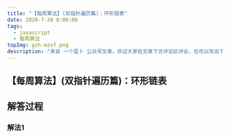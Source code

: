 ```yaml
---
title: "【每周算法】(双指针遍历篇)：环形链表"
date: 2020-7-20 8:00:00
tags:
  - javascript
  - 每周算法
topImg: gzh-mzsf.png
description: "来自 一个歪卜 公众号文章，欢迎大家在文章下方评论区评论，也可以写出下周题目的解题思路哦～"
---
```


## 【每周算法】(双指针遍历篇)：环形链表

## 解答过程

### 解法1

